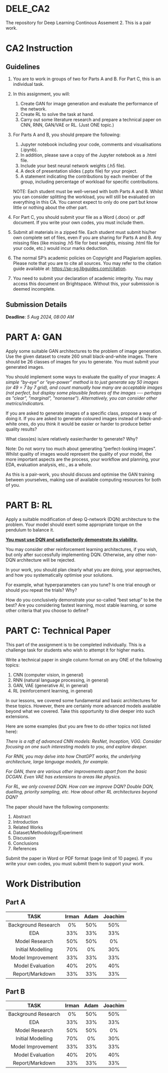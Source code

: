 # DELE_CA2

The repository for Deep Learning Continous Assement 2. This is a pair work.

# CA2 Instruction

## Guidelines

1. You are to work in groups of two for Parts A and B. For Part C, this is an individual task.
2. In this assignment, you will:
   1. Create GAN for image generation and evaluate the performance of the network.
   2. Create RL to solve the task at hand.
   3. Carry out some literature research and prepare a technical paper on CNN, RNN, GAN/VAE or RL. (Just ONE topic.)
3. For Parts A and B, you should prepare the following:

   1. Jupyter notebook including your code, comments and visualisations (.ipynb).
   2. In addition, please save a copy of the Jupyter notebook as a .html file.
   3. Include your best neural network weights (.h5 file).
   4. A deck of presentation slides (.pptx file) for your project.
   5. A statement indicating the contributions by each member of the group, including percentage of workload for specific contributions.

   NOTE: Each student must be well-versed with both Parts A and B. Whilst you can consider splitting the workload, you will still be evaluated on everything in this CA. You cannot expect to only do one part but know little or nothing about the other part.

4. For Part C, you should submit your file as a Word (.docx) or .pdf document. If you write your own codes, you must include them.
5. Submit all materials in a zipped file. Each student must submit his/her own complete set of files, even if you are sharing for Parts A and B. Any missing files (like missing .h5 file for best weights, missing .html file for your code, etc.) would incur marks deduction.
6. The normal SP’s academic policies on Copyright and Plagiarism applies. Please note that you are to cite all sources. You may refer to the citation guide available at: https://sp-sg.libguides.com/citation.
7. You need to submit your declaration of academic integrity. You may access
   this document on Brightspace. Without this, your submission is deemed
   incomplete.

## Submission Details

**Deadline**: _5 Aug 2024, 08:00 AM_

# PART A: GAN

Apply some suitable GAN architectures to the problem of image generation.
Use the given dataset to create 260 small black-and-white images.
There should be 26 classes of images for you to generate.
You must submit your generated images.

You should implement some ways to evaluate the quality of your images:
_A simple “by-eye” or “eye-power” method is to just generate say 50 images (or 49 = 7 by 7 grid), and count manually how many are acceptable images (not perfect, but display some plausible features of the images --- perhaps as "clear", "marginal", "nonsense"). Alternatively, you can consider other metrics/indicators._

If you are asked to generate images of a specific class, propose a way of doing it.
If you are asked to generate coloured images instead of black-and-white ones, do you think it would be easier or harder to produce better quality results?

What class(es) is/are relatively easier/harder to generate? Why?

Note: Do not worry too much about generating “perfect-looking images”.
Whilst quality of images would represent the quality of your model, the more important aspects are the process, your workflow and planning, your EDA, evaluation analysis, etc., as a whole.

As this is a pair-work, you should discuss and optimise the GAN training between yourselves, making use of available computing resources for both of you.

# PART B: RL

Apply a suitable modification of deep Q-network (DQN) architecture to the problem.
Your model should exert some appropriate torque on the pendulum to balance it.

**<ins>You must use DQN and satisfactorily demonstrate its viability.</ins>**

You may consider other reinforcement learning architectures, if you wish, but only after successfully implementing DQN.
Otherwise, any other non-DQN architecture will be rejected.

In your work, you should plan clearly what you are doing, your approaches, and how you systematically optimise your solutions.

For example, what hyperparameters can you tune? Is one trial enough or should you repeat the trials? Why?

How do you conclusively demonstrate your so-called “best setup” to be the best?
Are you considering fastest learning, most stable learning, or some other criteria that you choose to define?

# PART C: Technical Paper

This part of the assignment is to be completed individually.
This is a challenge task for students who wish to attempt it for higher marks.

Write a technical paper in single column format on any ONE of the following topics:

1. CNN (computer vision, in general)
2. RNN (natural language processing, in general)
3. GAN, VAE (generative AI, in general)
4. RL (reinforcement learning, in general)

In our lessons, we covered some fundamental and basic architectures for these topics.
However, there are certainly more advanced models available beyond what we covered.
Take this opportunity to dive deeper into such extensions.

Here are some examples (but you are free to do other topics not listed here):

_There is a raft of advanced CNN models: ResNet, Inception, VGG. Consider focusing on one such interesting models to you, and explore deeper._

_For RNN, you may delve into how ChatGPT works, the underlying architecture, large language models, for example._

_For GAN, there are various other improvements apart from the basic DCGAN. Even VAE has extensions to areas like physics._

_For RL, we only covered DQN. How can we improve DQN? Double DQN, duelling, priority sampling, etc. How about other RL architectures beyond DQN?_

The paper should have the following components:

1. Abstract
2. Introduction
3. Related Works
4. Dataset/Methodology/Experiment
5. Discussion
6. Conclusions
7. References

Submit the paper in Word or PDF format (page limit of 10 pages).
If you write your own codes, you must submit them to support your work.

# Work Distribution

## Part A

|        TASK         | Irman | Adam | Joachim |
| :-----------------: | :---: | :--: | :-----: |
| Background Research |  0%   | 50%  |   50%   |
|         EDA         |  33%  | 33%  |   33%   |
|   Model Research    |  50%  | 50%  |   0%    |
|  Initial Modelling  |  70%  |  0%  |   30%   |
|  Model Improvement  |  33%  | 33%  |   33%   |
|  Model Evaluation   |  40%  | 20%  |   40%   |
|   Report/Markdown   |  33%  | 33%  |   33%   |

## Part B

|        TASK         | Irman | Adam | Joachim |
| :-----------------: | :---: | :--: | :-----: |
| Background Research |  0%   | 50%  |   50%   |
|         EDA         |  33%  | 33%  |   33%   |
|   Model Research    |  50%  | 50%  |   0%    |
|  Initial Modelling  |  70%  |  0%  |   30%   |
|  Model Improvement  |  33%  | 33%  |   33%   |
|  Model Evaluation   |  40%  | 20%  |   40%   |
|   Report/Markdown   |  33%  | 33%  |   33%   |

